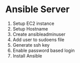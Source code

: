 # Ansible Server 

 1. Setup EC2 instance
 2. Setup Hostname
 3. Create ansibleadminuser
 4. Add user to sudoens file
 5. Generate ssh key
 6. Enable password based login
 7. Install Ansible
 
